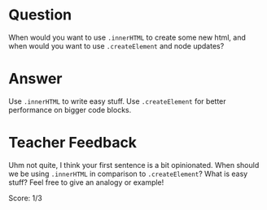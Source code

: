 # Question
When would you want to use `.innerHTML` to create some new html, and when would you want to use `.createElement` and node updates?

# Answer
Use `.innerHTML` to write easy stuff. Use `.createElement` for better performance on bigger code blocks.

# Teacher Feedback

Uhm not quite, I think your first sentence is a bit opinionated. When should we be using `.innerHTML` in comparison to `.createElement`? What is easy stuff? Feel free to give an analogy or example!

Score: 1/3
